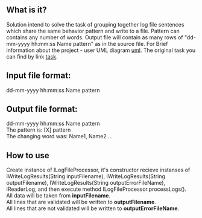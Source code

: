 What is it?
-----------
Solution intend to solve the task of grouping together log file sentences which share the same behavior pattern and write to a file. Pattern can contains any number of words. Output file will contain as many rows of "dd-mm-yyyy hh:mm:ss Name pattern" as in the source file.
For Brief information about the project - user UML diagram [uml](https://github.com/EreRoma/loomsystemsHomeTask/blob/master/loomsystems_UML.pdf).
The original task you can find by link [task](https://github.com/EreRoma/loomsystemsHomeTask/blob/master/developer_task.pdf).

Input file format:
------------------
dd-mm-yyyy hh:mm:ss Name pattern

Output file format:
-------------------
dd-mm-yyyy hh:mm:ss Name pattern  
The pattern is: [X] pattern  
The changing word was: Name1, Name2 ...  

How to use
----------------
Create instance of ILogFileProcessor, it's constructor recieve instanses of IWriteLogResults(String inputFilename), IWriteLogResults(String outputFilename), IWriteLogResults(String outputErrorFileName), IReaderLog, and then execute method ILogFileProcessor.processLogs().  
All data will be taken from **inputFilename**.  
All lines that are validated will be written to **outputFilename**.  
All lines that are not validated will be written to **outputErrorFileName**.
